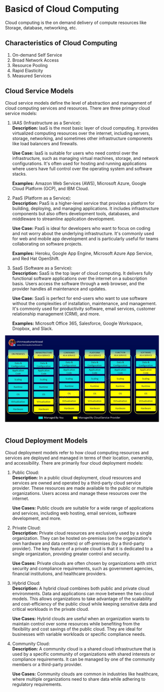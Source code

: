 # Basicd of Cloud Computing 
Cloud computing is the on demand delivery of compute resources like Storage, database, networking, etc. 

## Characteristics of Cloud Computing
1. On-demand Self Service
2. Broad Network Access
3. Resource Pooling
4. Rapid Elasticity
5. Measured Services


## Cloud Service Models 
   Cloud service models define the level of abstraction and management of cloud computing services and resources. There are three primary cloud service models:

1. IAAS (Infrastructure as a Service):<br>
    **Description:** IaaS is the most basic layer of cloud computing. It provides virtualized computing resources over the internet, including servers, storage, networking, and sometimes other infrastructure components like load balancers and firewalls.<br>

    **Use Case:** IaaS is suitable for users who need control over the infrastructure, such as managing virtual machines, storage, and network configurations. It's often used for hosting and running applications where users have full control over the operating system and software stacks.<br>

    **Examples:** Amazon Web Services (AWS), Microsoft Azure, Google Cloud Platform (GCP), and IBM Cloud.<br>

2. PaaS (Platform as a Service):<br>
    **Description:** PaaS is a higher-level service that provides a platform for building, deploying, and managing applications. It includes infrastructure components but also offers development tools, databases, and middleware to streamline application development.<br>

    **Use Case:**    PaaS is ideal for developers who want to focus on coding and not worry about the underlying infrastructure. It's commonly used for web and mobile app development and is particularly useful for teams collaborating on software projects.<br>

    **Examples:**    Heroku, Google App Engine, Microsoft Azure App Service, and Red Hat OpenShift.<br>

3. SaaS (Software as a Service):<br>
    **Description:** SaaS is the top layer of cloud computing. It delivers fully functional software applications over the internet on a subscription basis. Users access the software through a web browser, and the provider handles all maintenance and updates.<br>

    **Use Case:**    SaaS is perfect for end-users who want to use software without the complexities of installation, maintenance, and management. It's commonly used for productivity software, email services, customer relationship management (CRM), and more.<br>

    **Examples:**    Microsoft Office 365, Salesforce, Google Workspace, Dropbox, and Slack.<br>


![cloudservice.jpg](./src/img/cloudservice.jpg) 
<br><br>

## Cloud Deployment Models
   Cloud deployment models refer to how cloud computing resources and services are deployed and managed in terms of their location, ownership, and accessibility. There are primarily four cloud deployment models:

1. Public Cloud: <br>
   **Description:**   In a public cloud deployment, cloud resources and services are owned and operated by a third-party cloud service provider. These resources are made available to the public or multiple organizations. Users access and manage these resources over the internet.
   
   **Use Cases:**   Public clouds are suitable for a wide range of applications and services, including web hosting, email services, software development, and more.
   
2. Private Cloud: <br>
   **Description:**   Private cloud resources are exclusively used by a single organization. They can be hosted on-premises (on the organization's own hardware and data centers) or off-premises (by a third-party provider). The key feature of a private cloud is that it is dedicated to a single organization, providing greater control and security.
   
   **Use Cases:**   Private clouds are often chosen by organizations with strict security and compliance requirements, such as government agencies, financial institutions, and healthcare providers.
   
3. Hybrid Cloud: <br>
   **Description:**   A hybrid cloud combines both public and private cloud environments. Data and applications can move between the two cloud models. This allows organizations to take advantage of the scalability and cost-efficiency of the public cloud while keeping sensitive data and critical workloads in the private cloud.
   
   **Use Cases:**   Hybrid clouds are useful when an organization wants to maintain control over some resources while benefiting from the flexibility and cost savings of the public cloud. They are ideal for businesses with variable workloads or specific compliance needs.
   
4. Community Cloud:<br>
   **Description:**   A community cloud is a shared cloud infrastructure that is used by a specific community of organizations with shared interests or compliance requirements. It can be managed by one of the community members or a third-party provider.
   
   **Use Cases:**   Community clouds are common in industries like healthcare, where multiple organizations need to share data while adhering to regulatory requirements. 
